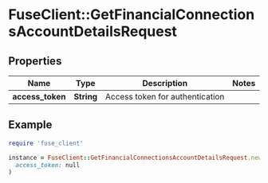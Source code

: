 # FuseClient::GetFinancialConnectionsAccountDetailsRequest

## Properties

| Name | Type | Description | Notes |
| ---- | ---- | ----------- | ----- |
| **access_token** | **String** | Access token for authentication |  |

## Example

```ruby
require 'fuse_client'

instance = FuseClient::GetFinancialConnectionsAccountDetailsRequest.new(
  access_token: null
)
```

